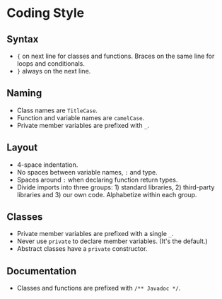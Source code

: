 Coding Style
============

Syntax
------

* `{` on next line for classes and functions. Braces on the same line for loops and conditionals.
* `}` always on the next line.

Naming
------

* Class names are `TitleCase`.
* Function and variable names are `camelCase`.
* Private member variables are prefixed with `_`.

Layout
------

* 4-space indentation.
* No spaces between variable names, `:` and type.
* Spaces around `:` when declaring function return types.
* Divide imports into three groups: 1) standard libraries, 2) third-party libraries and 3) our own code. Alphabetize within each group.

Classes
-------

* Private member variables are prefixed with a single `_`.
* Never use `private` to declare member variables. (It's the default.)
* Abstract classes have a `private` constructor.

Documentation
-------------

* Classes and functions are prefixed with `/** Javadoc */`.
